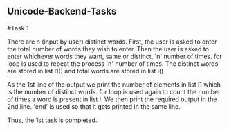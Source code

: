 ## Unicode-Backend-Tasks

#Task 1

There are n (input by user) distinct words. 
First, the user is asked to enter the total number of words they wish to enter.
Then the user is asked to enter whichever words they want, same or distinct, 'n' number of times.
for loop is used to repeat the process 'n' number of times.
The distinct words are stored in list l1() and total words are stored in list l()

As the 1st line of the output we print the number of elements in list l1 which is the number of distinct words.
for loop is used again to count the number of times a word is present in list l.
We then print the required output in the 2nd line.
'end' is used so that it gets printed in the same line.

Thus, the 1st task is completed.

